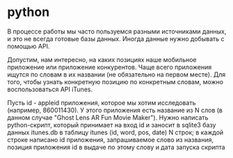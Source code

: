 # python

В процессе работы мы часто пользуемся разными источниками данных, и
это не всегда готовые базы данных. Иногда данные нужно добывать с помощью
API.

Допустим, нам интересно, на каких позициях наше мобильное приложение или
приложение конкурентов. Чаще всего приложения ищутся по словам в их названии (не
обязательно на первом месте). Для того, чтобы узнать конкретную позицию по
конкретным словам, можно воспользоваться API iTunes.

Пусть id - appleid приложения, которое мы хотим исследовать (например, 860011430). У
этого приложения есть название из N слов (в данном случае "Ghost Lens AR Fun Movie
Maker"). Нужно написать python-скрипт, который принимает на вход id и заносит в sqlite3
базу данных itunes.db в таблицу itunes (id, word, pos, date) N строк; в каждой строке
написано id приложения, запрашиваемое слово из названия, позиция приложения id в
выдаче по этому слову и дата запуска скрипта
